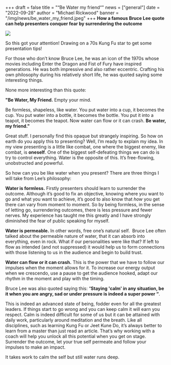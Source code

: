 +++
draft = false
title = "“Be Water my friend“"
news = ["general"]
date = "2022-09-28"
author = "Michael Rickwood"
banner = "/img/news/be_water_my_friend.jpeg"
+++
**How a famous Bruce Lee quote can help presenters conquer fear by surrendering the outcome** 

![](/img/news/be_water_my_friend.jpeg)

So this got your attention! Drawing on a 70s Kung Fu star to get some presentation tips! 

For those who don’t know Bruce Lee, he was an icon of the 1970s whose movies including Enter the Dragon and Fist of Fury have inspired generations. He was both impressive and also rather eccentric. Crafting his own philosophy during his relatively short life, he was quoted saying some interesting things.

None more interesting than this quote: 

**"Be Water, My Friend.** Empty your mind.

Be formless, shapeless, like water. You put water into a cup, it becomes the cup. You put water into a bottle, it becomes the bottle. You put it into a teapot, it becomes the teapot. Now water can flow or it can crash. **Be water, my friend."**

Great stuff. I personally find this opaque but strangely inspiring. So how on earth do you apply this to presenting? Well, I’m ready to explain my idea. In my view presenting is a little like combat, one where the biggest enemy, like combat, is **oneself**. One of the biggest self-defeating things we can do is try to control everything. Water is the opposite of this. It’s free-flowing, unobstructed and powerful. 

So how can you be like water when you present? There are three things I will take from Lee’s philosophy:

**Water is formless.** Firstly presenters should learn to surrender the outcome. Although it’s good to fix an objective, knowing where you want to go and what you want to achieve, it’s good to also know that *how* you get there can vary from moment to moment. So by being formless, in the sense of letting go, surrendering outcomes, there is less pressure and fewer nerves. My experience has taught me this greatly and I have strongly diminished the fear of public speaking for myself. 

**Water is permeable.** In other words, free one’s natural self.  Bruce Lee often talked about the permeable nature of water, that it can absorb into everything, even in rock. What if our personalities were like that? If left to flow as intended (and not suppressed) it would help us to form connections with those listening to us in the audience and begin to build trust. 

**Water can flow or it can crash.** This is the power that we have to follow our impulses when the moment allows for it. To increase our energy output when we crescendo, use a pause to get the audience hooked, adapt our rhythm in the moment and play with the timing. 

Bruce Lee was also quoted saying this: “**Staying 'calm' in any situation, be it when you are angry, sad or under pressure is indeed a super power “**.

This is indeed an advanced state of being, fodder even for all the greatest leaders. If things start to go wrong and you can keep calm it will earn you respect. Calm is indeed difficult for some of us but it can be attained with daily work, particularly around meditation and the breath. Like all disciplines, such as learning Kung Fu or Jeet Kune Do, it’s always better to learn from a master than just read an article. That’s why working with a coach will help you unlock all this potential when you get on stage. Surrender the outcome, let your true self permeate and follow your impulses to make an impact. 

It takes work to calm the self but still water runs deep.